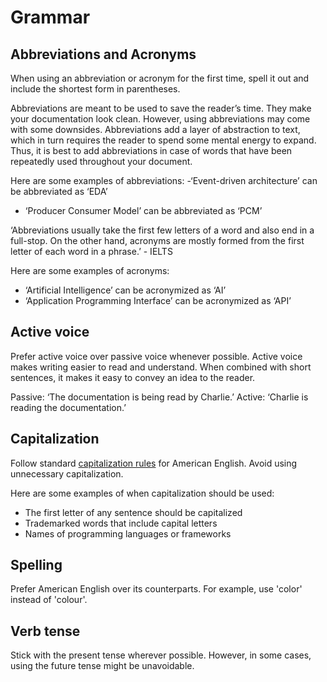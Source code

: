# Grammar

## Abbreviations and Acronyms

When using an abbreviation or acronym for the first time, spell it out and include the shortest form in parentheses. 

Abbreviations are meant to be used to save the reader’s time. They make your documentation look clean. However, using abbreviations may come with some downsides. Abbreviations add a layer of abstraction to text, which in turn requires the reader to spend some mental energy to expand. Thus, it is best to add abbreviations in case of words that have been repeatedly used throughout your document. 

Here are some examples of abbreviations:
-‘Event-driven architecture’ can be abbreviated as ‘EDA’
- ‘Producer Consumer Model’ can be abbreviated as ‘PCM’

‘Abbreviations usually take the first few letters of a word and also end in a full-stop. On the other hand, acronyms are mostly formed from the first letter of each word in a phrase.’ - IELTS

Here are some examples of acronyms:
- ‘Artificial Intelligence’ can be acronymized as ‘AI’
- ‘Application Programming Interface’ can be acronymized as ‘API’


## Active voice

Prefer active voice over passive voice whenever possible. Active voice makes writing easier to read and understand. When combined with short sentences, it makes it easy to convey an idea to the reader.

Passive: ‘The documentation is being read by Charlie.’
Active: ‘Charlie is reading the documentation.’

## Capitalization

Follow standard [capitalization rules](https://owl.purdue.edu/owl/general_writing/mechanics/help_with_capitals.html) for American English. Avoid using unnecessary capitalization.

Here are some examples of when capitalization should be used:
- The first letter of any sentence should be capitalized
- Trademarked words that include capital letters
- Names of programming languages or frameworks 

## Spelling

Prefer American English over its counterparts. For example, use 'color' instead of 'colour'.

## Verb tense

Stick with the present tense wherever possible. However, in some cases, using the future tense might be unavoidable.

